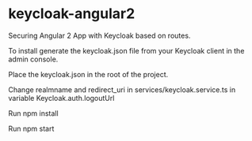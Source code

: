 # keycloak-angular2
Securing Angular 2 App with Keycloak based on routes.

To install generate the keycloak.json file from your Keycloak client in the admin console.

Place the keycloak.json in the root of the project.

Change realmname and redirect_uri in services/keycloak.service.ts in variable Keycloak.auth.logoutUrl

Run npm install

Run npm start
